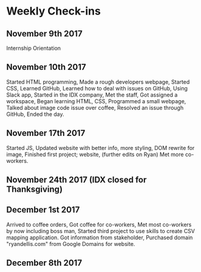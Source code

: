 # Weekly Check-ins

## November 9th 2017

Internship Orientation

## November 10th 2017

Started HTML programming,
Made a rough developers webpage,
Started CSS,
Learned GitHub,
Learned how to deal with issues on GitHub,
Using Slack app,
Started in the IDX company,
Met the staff,
Got assigned a workspace,
Began learning HTML, CSS,
Programmed a small webpage,
Talked about image code issue over coffee,
Resolved an issue through GitHub,
Ended the day.

## November 17th 2017

Started JS,
Updated website with better info, more styling,
DOM rewrite for image,
Finished first project; website, (further edits on Ryan)
Met more co-workers.

## November 24th 2017 (IDX closed for Thanksgiving)

## December 1st 2017

Arrived to coffee orders,
Got coffee for co-workers,
Met most co-workers by now including boss man,
Started third project to use skills to create CSV mapping application.
Got information from stakeholder,
Purchased domain "ryandellis.com" from Google Domains for website.

## December 8th 2017
